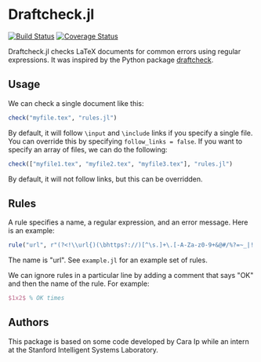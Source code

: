 # Draftcheck.jl

[![Build Status](https://travis-ci.org/sisl/Draftcheck.jl.svg?branch=master)](https://travis-ci.org/sisl/Draftcheck.jl) [![Coverage Status](https://coveralls.io/repos/sisl/Draftcheck.jl/badge.svg?branch=master&service=github)](https://coveralls.io/github/sisl/Draftcheck.jl?branch=master)

Draftcheck.jl checks LaTeX documents for common errors using regular expressions. It was inspired by the Python package [draftcheck](https://github.com/ebnn/draftcheck).

## Usage

We can check a single document like this:
```julia
check("myfile.tex", "rules.jl")
```
By default, it will follow `\input` and `\include` links if you specify a single file. You can override this by specifying `follow_links = false`. If you want to specify an array of files, we can do the following:
```julia
check(["myfile1.tex", "myfile2.tex", "myfile3.tex"], "rules.jl")
```
By default, it will not follow links, but this can be overridden.

## Rules

A rule specifies a name, a regular expression, and an error message. Here is an example:
```julia
rule("url", r"(?<!\\url{)(\bhttps?://)[^\s.]+\.[-A-Za-z0-9+&@#/%?=~_|!:,.;]+", "Wrap URLs with the \\url command.")
```
The name is "url". See `example.jl` for an example set of rules.

We can ignore rules in a particular line by adding a comment that says "OK" and then the name of the rule. For example:
```latex
$1x2$ % OK times
```

## Authors

This package is based on some code developed by Cara Ip while an intern at the Stanford Intelligent Systems Laboratory.

